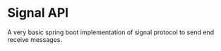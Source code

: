 # Signal API

A very basic spring boot implementation of signal protocol to send end receive messages.